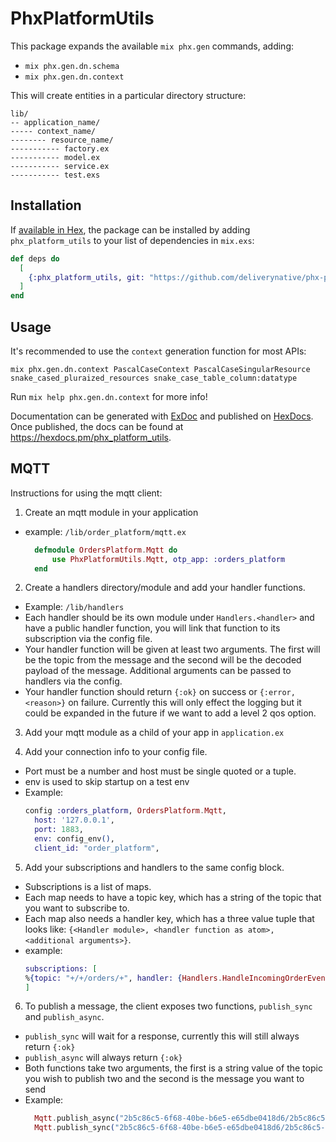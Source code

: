 # PhxPlatformUtils

This package expands the available `mix phx.gen` commands, adding:

- `mix phx.gen.dn.schema`
- `mix phx.gen.dn.context`

This will create entities in a particular directory structure:

```
lib/
-- application_name/
----- context_name/
-------- resource_name/
----------- factory.ex
----------- model.ex
----------- service.ex
----------- test.exs
```

## Installation

If [available in Hex](https://hex.pm/docs/publish), the package can be installed
by adding `phx_platform_utils` to your list of dependencies in `mix.exs`:

```elixir
def deps do
  [
    {:phx_platform_utils, git: "https://github.com/deliverynative/phx-platform-utils", tag: "0.2.0"}
  ]
end
```

## Usage

It's recommended to use the `context` generation function for most APIs:

`mix phx.gen.dn.context PascalCaseContext PascalCaseSingularResource snake_cased_pluraized_resources snake_case_table_column:datatype`

Run `mix help phx.gen.dn.context` for more info!

Documentation can be generated with [ExDoc](https://github.com/elixir-lang/ex_doc)
and published on [HexDocs](https://hexdocs.pm). Once published, the docs can
be found at <https://hexdocs.pm/phx_platform_utils>.

## MQTT

Instructions for using the mqtt client:

1. Create an mqtt module in your application
  * example: `/lib/order_platform/mqtt.ex`
    ```elixir
      defmodule OrdersPlatform.Mqtt do
          use PhxPlatformUtils.Mqtt, otp_app: :orders_platform
      end
    ```

2. Create a handlers directory/module and add your handler functions.
  * Example: `/lib/handlers`
  * Each handler should be its own module under `Handlers.<handler>` and have a public handler function,
    you will link that function to its subscription via the config file.
  * Your handler function will be given at least two arguments. The first will be the topic from the message
    and the second will be the decoded payload of the message. Additional arguments can be passed to handlers via the config.
  * Your handler function should return `{:ok}` on success or `{:error, <reason>}` on failure. 
    Currently this will only effect the logging but it could be expanded in the future if we want to add a level 2 qos option.

3. Add your mqtt module as a child of your app in `application.ex` 

4. Add your connection info to your config file.
  * Port must be a number and host must be single quoted or a tuple.
  * env is used to skip startup on a test env
  * Example:
    ```elixir
    config :orders_platform, OrdersPlatform.Mqtt,
      host: '127.0.0.1',
      port: 1883,
      env: config_env(),
      client_id: "order_platform",
    ```
  

5. Add your subscriptions and handlers to the same config block.
  * Subscriptions is a list of maps.
  * Each map needs to have a topic key, which has a string of the topic that you want to subscribe to.
  * Each map also needs a handler key, which has a three value tuple that looks like: `{<Handler module>, <handler function as atom>, <additional arguments>}`.
  * example:
    ```elixir
    subscriptions: [
    %{topic: "+/+/orders/+", handler: {Handlers.HandleIncomingOrderEvent, :handle, []}}
    ]
    ```

6. To publish a message, the client exposes two functions, `publish_sync` and `publish_async`.
  * `publish_sync` will wait for a response, currently this will still always return `{:ok}`
  * `publish_async` will always return `{:ok}`
  * Both functions take two arguments, the first is a string value of the topic you wish to publish two and the second is the message you want to send
  * Example: 
    ```elixir
      Mqtt.publish_async("2b5c86c5-6f68-40be-b6e5-e65dbe0418d6/2b5c86c5-6f68-40be-b6e5-e65dbe0418d6/orders/test", %{order_id: "2b5c86c5-6f68-40be-b6e5-e65dbe0418d6"})
      Mqtt.publish_sync("2b5c86c5-6f68-40be-b6e5-e65dbe0418d6/2b5c86c5-6f68-40be-b6e5-e65dbe0418d6/orders/test", %{order_id: "2b5c86c5-6f68-40be-b6e5-e65dbe0418d6"})
    ```


